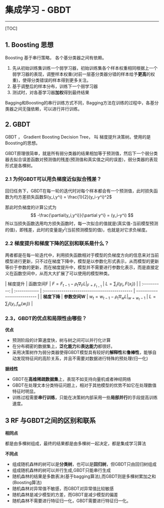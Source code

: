 # 集成学习 - GBDT

---

[TOC]

## 1. Boosting 思想

Boosting 基于串行策略， 各个基分类器之间有依赖。

1. 先从初始训练集训练一个弱学习器，初始训练集各个样本权重相同根据上一个弱学习器的表现，调整样本权重(对前一层基分类器分错的样本给予**更高**的权重)，使得分类错误的样本得到更多关注。
3. 基于调整后的样本分布，训练下一个弱学习器
4. 测试时，对各基学习器**加权**得到最终结果

Bagging和Boosting的串行训练方式不同，Bagging方法在训练的过程中，各基分类器之间无强依赖，可以进行并行训练。

## 2. GBDT

GBDT ， Gradient Boosting  Decision Tree， 叫 梯度提升决策树。使用的是Boosting的思想。

GBDT原理很简单，就是所有弱分类器的结果相加等于预测值，然后下一个弱分类器去拟合误差函数对预测值的残差(预测值和真实值之间的误差)，弱分类器的表现形式是各棵树。

### 2.1 为何GBDT可以用负梯度近似拟合残差？

回归任务下，GBDT在每一轮的迭代时对每个样本都会有一个预测值，此时损失函数为均方差损失函数$l(y_i,y^i) = \frac{1}{2}(y_i-y^i)^2$

那此时负梯度的计算公式为
$$
-\frac{\partial(y_i,y^i)}{\partial y^i} = (y_i-y^i)
$$
所以当损失函数选用均方损失函数时，每一次拟合的值就是(真实值-当前模型预测的值)，即残差，此时的变量是$y^i$(当前预测模型的值)，也就是对它求负梯度。

### 2.2 梯度提升和梯度下降的区别和联系是什么？

两者都是在每一轮迭代中，利用损失函数相对于模型的负梯度方向的信息来对当前模型进行更新，只不过在梯度下降中，模型是以参数化形式表示，从而模型的更新等价于参数的更新，而在梯度提升中，模型并不需要进行参数化表示，而是直接定义在函数空间中，从而大大扩展了可以使用的模型种类。

|   梯度提升   | 函数空间F     | $F=F_{t-1}-\rho _{t}\nabla_{F}L|_{F=F_{t-1}}$  | $L=\sum_{i}l(y_i,F(x_i))$   |
| :----------: | :------------ | :--------------------------------------------- | --------------------------- |
| **梯度下降** | **参数空间W** | $w_t = w_{t-1}-\rho_{t}\nabla_wL|_{w=w_{t}-1}$ | $L=\sum_{i}l(y_i,f_w(w_i))$ |

### 2.3，GBDT的优点和局限性由哪些？

**优点**

- 预测阶段的计算速度快，树与树之间可以并行化计算
- 在分布稠密的数据集上，**泛化能力**和**表达能力**都很好。
- 采用决策树作为弱分类器使得GBDT模型具有较好的**解释性**和**鲁棒性**，能够自动发现特征间的高阶关系，并且不需要对数据进行特殊的预处理(归一化)

**据线性**

- GBDT在**高维稀疏数据集**上，表现不如支持向量机或者神经网络
- GBDT在处理文本分类特征问题上，相对于其他模型的优势不如它在处理数值特征时明显。
- 训练过程需要**串行训练**，只能在决策树内部采用一些**局部并行**的手段提高训练速度。

## 3 RF 与GBDT之间的区别和联系

**相同点**

都是由多棵树组成，最终的结果都是由多棵树一起决定，都是集成学习算法

**不同点**

- 组成随机森林的树可以是**分类树**，也可以是**回归树**，但GBDT只由回归树组成
- 组成随机森林的树可以并行生成,GBDT只能串行生成
- 随机森林的结果是多数表决(基于bagging算法),而GBDT则是多棵树累加之和(Boosting算法)
- 随机森林对异常值不敏感，而GBDT对异常值比较敏感
- 随机森林是减少模型的方差，而GBDT是减少模型的偏差
- 随机森林不需要进行特征归一化，GBDT需要进行特征归一化。



